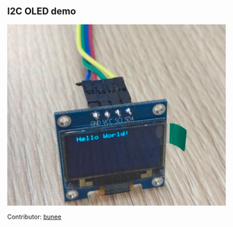 I2C OLED demo
----

![](./assets/oled_iic_128x64.png)


Contributor: [bunee](https://github.com/punee995)

